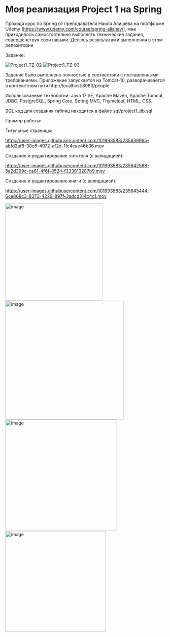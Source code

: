 # Моя реализация Project 1 на Spring

  Проходя курс по Spring от преподавателя Наиля Алишева на платформе Udemy (https://www.udemy.com/course/spring-alishev/), мне приходилось самостоятельно выполнять технические задания, совершенствуя свои навыки. Делюсь результатами выполнения в этом репозитории

Задание:

![Project1_TZ-02](https://user-images.githubusercontent.com/101993583/232074996-36901078-6b99-48b5-bee3-2a57be20997a.png)
![Project1_TZ-03](https://user-images.githubusercontent.com/101993583/232075020-a061c99c-a0c8-459d-a39d-b6dc6fccb17e.png)

Задание было выполнено полностью в соотвествии с поставленными требованиями. Приложение запускается на Tomcat-10, разворачивается в контекстном пути http://localhost:8080/people

  Использованные технологии: Java 17 SE, Apache Maven, Apache Tomcat, JDBC, PostgreSQL, Spring Core, Spring MVC, Thymeleaf, HTML, CSS.

  SQL код для создания таблиц находится в файле sql/project1_db.sql

Пример работы:

Титульные страницы:

https://user-images.githubusercontent.com/101993583/235639965-abfd2af8-30c6-4972-af2d-1fe4cae46b36.mov

Создание и редактирование читателя (с валидацией):

https://user-images.githubusercontent.com/101993583/235642568-5a2d399c-ca61-4f6f-8524-f333813287b9.mov

Создание и редактирование книги (с валидацией):

https://user-images.githubusercontent.com/101993583/235645444-6ce868c3-8373-4229-897f-3adcd314c4c1.mov

<img width="306" alt="image" src="https://user-images.githubusercontent.com/101993583/232076782-3475d314-8255-4ce0-b32a-f3173a29a648.png">
<img width="373" alt="image" src="https://user-images.githubusercontent.com/101993583/232077059-9c5dbec6-f5cc-4ef0-b57d-17891d04e39f.png">
<img width="350" alt="image" src="https://user-images.githubusercontent.com/101993583/232077204-ff7ce14f-d76a-4261-8745-73746aa4a055.png">
<img width="316" alt="image" src="https://user-images.githubusercontent.com/101993583/232077343-2922b169-0363-483d-837c-f0b9eabd2baa.png">
